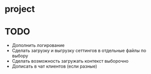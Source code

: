 # project

# TODO
* Дополнить логирование
* Сделать загрузку и выгрузку сеттингов в отдельные файлы по выбору
* Сделать возможность загружать контекст выборочно
* Дописать в чат клиентов (если разные)
